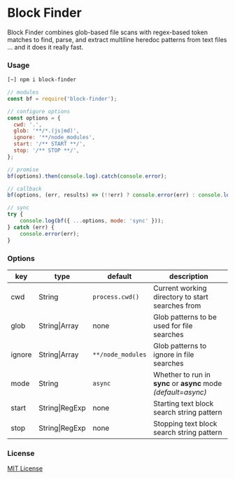 # Block Finder

Block Finder combines glob-based file scans with regex-based token matches to find, parse, and extract multiline heredoc patterns from text files … and it does it really fast.

### Usage

```bash
[~] npm i block-finder
```

```javascript
// modules
const bf = require('block-finder');

// configure options
const options = {
  cwd: '.',
  glob: '**/*.(js|md)',
  ignore: '**/node_modules',
  start: '/** START **/',
  stop: '/** STOP **/',
};

// promise
bf(options).then(console.log).catch(console.error);

// callback
bf(options, (err, results) => (!!err) ? console.error(err) : console.log(results));

// sync
try {
	console.log(bf({ ...options, mode: 'sync' }));
} catch (err) {
	console.error(err);
}
```

### Options

key			| type						| default						| description
---			| ---							| ---								| ---
cwd			| String					| `process.cwd()`		| Current working directory to start searches from
glob		| String\|Array		| none							| Glob patterns to be used for file searches
ignore	| String\|Array		| `**/node_modules`	| Glob patterns to ignore in file searches
mode		| String					| `async`						| Whether to run in __sync__ or __async__ mode _(default=async)_
start		| String\|RegExp	| none							| Starting text block search string pattern
stop		| String\|RegExp	| none							| Stopping text block search string pattern

### License

[MIT License](https://github.com/tobiusventures/block-finder/LICENSE)

